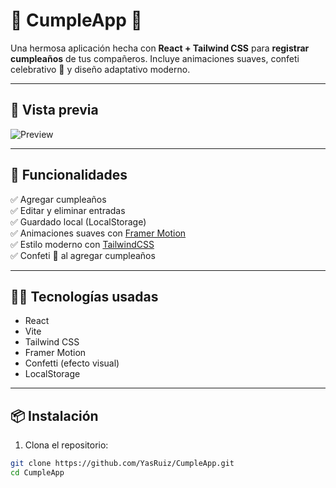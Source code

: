 # 🎉 CumpleApp 🎂

Una hermosa aplicación hecha con **React + Tailwind CSS** para **registrar cumpleaños** de tus compañeros. Incluye animaciones suaves, confeti celebrativo 🎊 y diseño adaptativo moderno.

---

## 📸 Vista previa

![Preview](https://media1.giphy.com/media/VyB31XTqZNJhFRZNyl/giphy.gif)

---

## 🚀 Funcionalidades

✅ Agregar cumpleaños  
✅ Editar y eliminar entradas  
✅ Guardado local (LocalStorage)  
✅ Animaciones suaves con [Framer Motion](https://www.framer.com/motion/)  
✅ Estilo moderno con [TailwindCSS](https://tailwindcss.com/)  
✅ Confeti 🎊 al agregar cumpleaños

---

## 🧑‍💻 Tecnologías usadas

- React
- Vite
- Tailwind CSS
- Framer Motion
- Confetti (efecto visual)
- LocalStorage

---

## 📦 Instalación

1. Clona el repositorio:

```bash
git clone https://github.com/YasRuiz/CumpleApp.git
cd CumpleApp
